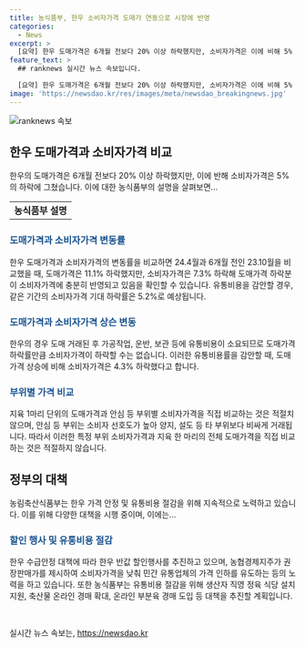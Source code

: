 ```yaml
---
title: 농식품부, 한우 소비자가격 도매가 연동으로 시장에 반영
categories:
  - News
excerpt: >
  [요약] 한우 도매가격은 6개월 전보다 20% 이상 하락했지만, 소비자가격은 이에 비해 5% 하락에 그쳤다. 이는 도매가격 하락이 소비자가격으로 충분히 반영되지 못하고 있다는 뜻이다. 한우 도매가격이 11.1% 하락한 반면 소비자가격은 7.3% 하락하며, 유통비용 감안시 소비자가격은 5.2% 하락이 예상된다. 농식품부는 한우 가격 안정과 유통비용 절감을 위해 다양한 정책을 추진중이다.
feature_text: >
  ## ranknews 실시간 뉴스 속보입니다.

  [요약] 한우 도매가격은 6개월 전보다 20% 이상 하락했지만, 소비자가격은 이에 비해 5% 하락에 그쳤다. 이는 도매가격 하락이 소비자가격으로 충분히 반영되지 못하고 있다는 뜻이다. 한우 도매가격이 11.1% 하락한 반면 소비자가격은 7.3% 하락하며, 유통비용 감안시 소비자가격은 5.2% 하락이 예상된다. 농식품부는 한우 가격 안정과 유통비용 절감을 위해 다양한 정책을 추진중이다.
image: 'https://newsdao.kr/res/images/meta/newsdao_breakingnews.jpg'
---
```


<p><img src="https://newsdao.kr/res/images/meta/newsdao_breakingnews.jpg" alt="ranknews 속보" /></p>

<h2 data-ke-size="size26">한우 도매가격과 소비자가격 비교</h2>

<p data-ke-size="size16">한우의 도매가격은 6개월 전보다 20% 이상 하락했지만, 이에 반해 소비자가격은 5%의 하락에 그쳤습니다. 이에 대한 농식품부의 설명을 살펴보면...</p>

<table>
    <tbody>
        <tr>
            <td style="text-align: center; height: 17px;"><b>농식품부 설명</b></td>
        </tr>
    </tbody>
</table>

<h3><b><span style="color: #1a5490;">도매가격과 소비자가격 변동률</span></b></h3>

<p data-ke-size="size16">한우 도매가격과 소비자가격의 변동률을 비교하면 24.4월과 6개월 전인 23.10월을 비교했을 때, 도매가격은 11.1% 하락했지만, 소비자가격은 7.3% 하락해 도매가격 하락분이 소비자가격에 충분히 반영되고 있음을 확인할 수 있습니다. 유통비용을 감안할 경우, 같은 기간의 소비자가격 기대 하락률은 5.2%로 예상됩니다.</p>

<h3><b><span style="color: #1a5490;">도매가격과 소비자가격 상슨 변동</span></b></h3>

<p data-ke-size="size16">한우의 경우 도매 거래된 후 가공작업, 운반, 보관 등에 유통비용이 소요되므로 도매가격 하락률만큼 소비자가격이 하락할 수는 없습니다. 이러한 유통비용률을 감안할 때, 도매가격 상승에 비해 소비자가격은 4.3% 하락했다고 합니다.</p>

<h3><b><span style="color: #1a5490;">부위별 가격 비교</span></b></h3>

<p data-ke-size="size16">지육 1마리 단위의 도매가격과 안심 등 부위별 소비자가격을 직접 비교하는 것은 적절치 않으며, 안심 등 부위는 소비자 선호도가 높아 양지, 설도 등 타 부위보다 비싸게 거래됩니다. 따라서 이러한 특정 부위 소비자가격과 지육 한 마리의 전체 도매가격을 직접 비교하는 것은 적절하지 않습니다.</p>

<h2 data-ke-size="size26">정부의 대책</h2>

<p data-ke-size="size16">농림축산식품부는 한우 가격 안정 및 유통비용 절감을 위해 지속적으로 노력하고 있습니다. 이를 위해 다양한 대책을 시행 중이며, 이에는...</p>

<h3><b><span style="color: #1a5490;">할인 행사 및 유통비용 절감</span></b></h3>

<p data-ke-size="size16">한우 수급안정 대책에 따라 한우 반값 할인행사를 추진하고 있으며, 농협경제지주가 권장판매가를 제시하여 소비자가격을 낮춰 민간 유통업체의 가격 인하를 유도하는 등의 노력을 하고 있습니다. 또한 농식품부는 유통비용 절감을 위해 생산자 직영 정육 식당 설치 지원, 축산물 온라인 경매 확대, 온라인 부분육 경매 도입 등 대책을 추진할 계획입니다.</p>

<p data-ke-size="size16">&nbsp;</p>
실시간 뉴스 속보는, <a href="https://newsdao.kr" rel="dofollow">https://newsdao.kr</a>


